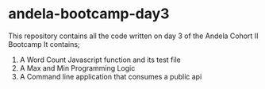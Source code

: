 # andela-bootcamp-day3
This repository contains all the code written on day 3 of the Andela Cohort II Bootcamp 
It contains;
1. A Word Count Javascript function and its test file
2. A Max and Min Programming Logic
3. A Command line application that consumes a public api
